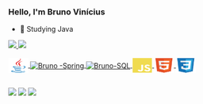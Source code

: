 ### Hello, I'm Bruno Vinícius
- 🌱 Studying Java
<div>
  <a href="https://github.com/brunovinicius07">
  <img height="169em" src="https://github-readme-stats.vercel.app/api?username=brunovinicius07&show_icons=true&theme=chartreuse-dark&include_all_commits=true&count_private=true"/>
  <img height="169em" src="https://github-readme-stats.vercel.app/api/top-langs/?username=brunovinicius07&layout=compact&langs_count=16&theme=chartreuse-dark"/>
<div>
<div style="display: inline_block"><br>
  <img align="center" alt="Bruno-Java" height="30" width="40" src="https://raw.githubusercontent.com/devicons/devicon/master/icons/java/java-original.svg">
  <img align="center" alt="Bruno -Spring" height="50" width="60" src="https://cdn.jsdelivr.net/gh/devicons/devicon/icons/spring/spring-original-wordmark.svg">
  <img align="center" alt="Bruno-SQL" height="40" width="50" src="https://img.icons8.com/color/512/microsoft-sql-server.png">
  <img align="center" alt="Bruno-Js" height="30" width="40" src="https://raw.githubusercontent.com/devicons/devicon/master/icons/javascript/javascript-plain.svg">
  <img align="center" alt="Bruno-HTML" height="30" width="40" src="https://raw.githubusercontent.com/devicons/devicon/master/icons/html5/html5-original.svg">
  <img align="center" alt="Bruno-CSS" height="30" width="40" src="https://raw.githubusercontent.com/devicons/devicon/master/icons/css3/css3-original.svg">
  
  ##
  
  <div>
  <a href="https://www.linkedin.com/in/brunovinicius-dev/" target="_blank"><img src="https://img.shields.io/badge/-LinkedIn-%230077B5?style=for-the-badge&logo=linkedin&logoColor=white" target="_blank"></a>
  <a href="https://instagram.com/brunovinicius_" target="_blank"><img src="https://img.shields.io/badge/-Instagram-%23E4405F?style=for-the-badge&logo=instagram&logoColor=white" target="_blank"></a>
    <a href = "mailto: brunoviniciusoliveiratavares@gmail.com" target="_blank"><img src="https://img.shields.io/badge/-Gmail-%23EA4335?style=for-the-badge&logo=gmail&logoColor=white" target="_blank"></a>
</div>
